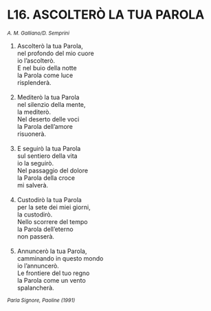 # L16. ASCOLTERÒ LA TUA PAROLA

<sub><i>A. M. Galliano/D. Semprini</i></sub>
<ol>
  <li>Ascolterò la tua Parola,<br>
    nel profondo del mio cuore<br>
    io l’ascolterò.<br>
    E nel buio della notte<br>
    la Parola come luce<br>
    risplenderà.</li><br>
  <li>Mediterò la tua Parola<br>
    nel silenzio della mente,<br>
    la mediterò.<br>
    Nel deserto delle voci<br>
    la Parola dell’amore<br>
    risuonerà.</li><br>
  <li>E seguirò la tua Parola<br>
    sul sentiero della vita<br>
    io la seguirò.<br>
    Nel passaggio del dolore<br>
    la Parola della croce<br>
    mi salverà.</li><br>
  <li>Custodirò la tua Parola<br>
    per la sete dei miei giorni,<br>
    la custodirò.<br>
    Nello scorrere del tempo<br>
    la Parola dell’eterno<br>
    non passerà.</li><br>
  <li>Annuncerò la tua Parola,<br>
    camminando in questo mondo<br>
    io l’annuncerò.<br>
    Le frontiere del tuo regno
    <br>la Parola come un vento<br>
    spalancherà.</li>
</ol>
<sub><i>Parla Signore, Paoline (1991)</i></sub>
